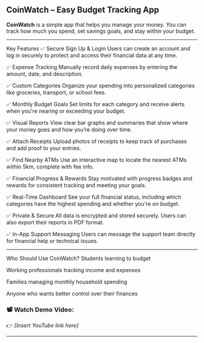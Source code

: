 

## **CoinWatch – Easy Budget Tracking App**

**CoinWatch** is a simple app that helps you manage your money. You can track how much you spend, set savings goals, and stay within your budget.

---

Key Features
✅ Secure Sign Up & Login
Users can create an account and log in securely to protect and access their financial data at any time.

✅ Expense Tracking
Manually record daily expenses by entering the amount, date, and description.

✅ Custom Categories
Organize your spending into personalized categories like groceries, transport, or school fees.

✅ Monthly Budget Goals
Set limits for each category and receive alerts when you're nearing or exceeding your budget.

✅ Visual Reports
View clear bar graphs and summaries that show where your money goes and how you’re doing over time.

✅ Attach Receipts
Upload photos of receipts to keep track of purchases and add proof to your entries.

✅ Find Nearby ATMs
Use an interactive map to locate the nearest ATMs within 5km, complete with fee info.

✅ Financial Progress & Rewards
Stay motivated with progress badges and rewards for consistent tracking and meeting your goals.

✅ Real-Time Dashboard
See your full financial status, including which categories have the highest spending and whether you're on budget.

✅ Private & Secure
All data is encrypted and stored securely. Users can also export their reports in PDF format.

✅ In-App Support Messaging
Users can message the support team directly for financial help or technical issues.

---

Who Should Use CoinWatch?
Students learning to budget

Working professionals tracking income and expenses

Families managing monthly household spending

Anyone who wants better control over their finances

### 📽️ **Watch Demo Video:**

👉 *\[Insert YouTube link here]*

---



